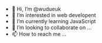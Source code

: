 - 👋 Hi, I’m @wudueuk
- 👀 I’m interested in web developent
- 🌱 I’m currently learning JavaScript
- 💞️ I’m looking to collaborate on ...
- 📫 How to reach me ...

<!---
wudueuk/wudueuk is a ✨ special ✨ repository because its `README.md` (this file) appears on your GitHub profile.
You can click the Preview link to take a look at your changes.
--->
